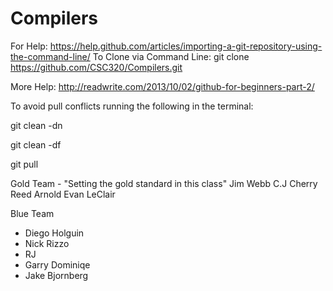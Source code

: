 # Compilers
For Help: https://help.github.com/articles/importing-a-git-repository-using-the-command-line/
To Clone via Command Line: git clone https://github.com/CSC320/Compilers.git

More Help: http://readwrite.com/2013/10/02/github-for-beginners-part-2/

To avoid pull conflicts running the following in the terminal:
  
  git clean -dn
  
  git clean -df
  
  git pull 
  

Gold Team - "Setting the gold standard in this class"
       Jim Webb         C.J Cherry
       Reed Arnold      Evan LeClair


Blue Team
- Diego Holguin
- Nick Rizzo
- RJ
- Garry Dominiqe
- Jake Bjornberg

